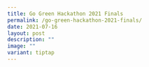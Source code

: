 ```yaml
---
title: Go Green Hackathon 2021 Finals
permalink: /go-green-hackathon-2021-finals/
date: 2021-07-16
layout: post
description: ""
image: ""
variant: tiptap
---
```

